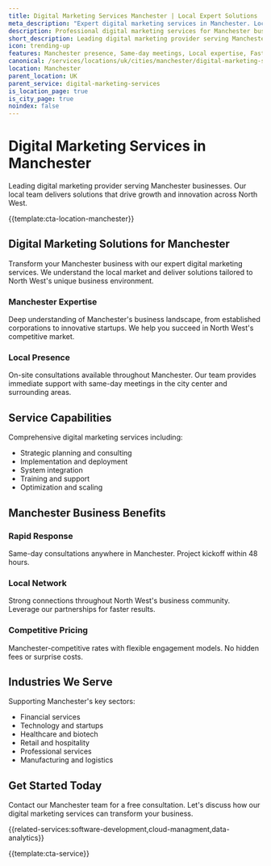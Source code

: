 ```yaml
---
title: Digital Marketing Services Manchester | Local Expert Solutions
meta_description: "Expert digital marketing services in Manchester. Local team, same-day consultations, proven results. Transform your business today."
description: Professional digital marketing services for Manchester businesses
short_description: Leading digital marketing provider serving Manchester and North West.
icon: trending-up
features: Manchester presence, Same-day meetings, Local expertise, Fast deployment, Competitive rates, Proven track record
canonical: /services/locations/uk/cities/manchester/digital-marketing-services-manchester.html
location: Manchester
parent_location: UK
parent_service: digital-marketing-services
is_location_page: true
is_city_page: true
noindex: false
---
```


# Digital Marketing Services in Manchester

Leading digital marketing provider serving Manchester businesses. Our local team delivers solutions that drive growth and innovation across North West.

{{template:cta-location-manchester}}

## Digital Marketing Solutions for Manchester

Transform your Manchester business with our expert digital marketing services. We understand the local market and deliver solutions tailored to North West's unique business environment.

### Manchester Expertise

Deep understanding of Manchester's business landscape, from established corporations to innovative startups. We help you succeed in North West's competitive market.

### Local Presence

On-site consultations available throughout Manchester. Our team provides immediate support with same-day meetings in the city center and surrounding areas.

## Service Capabilities

Comprehensive digital marketing services including:
- Strategic planning and consulting
- Implementation and deployment
- System integration
- Training and support
- Optimization and scaling

## Manchester Business Benefits

### Rapid Response
Same-day consultations anywhere in Manchester. Project kickoff within 48 hours.

### Local Network
Strong connections throughout North West's business community. Leverage our partnerships for faster results.

### Competitive Pricing
Manchester-competitive rates with flexible engagement models. No hidden fees or surprise costs.

## Industries We Serve

Supporting Manchester's key sectors:
- Financial services
- Technology and startups
- Healthcare and biotech
- Retail and hospitality
- Professional services
- Manufacturing and logistics

## Get Started Today

Contact our Manchester team for a free consultation. Let's discuss how our digital marketing services can transform your business.

{{related-services:software-development,cloud-managment,data-analytics}}

{{template:cta-service}}
